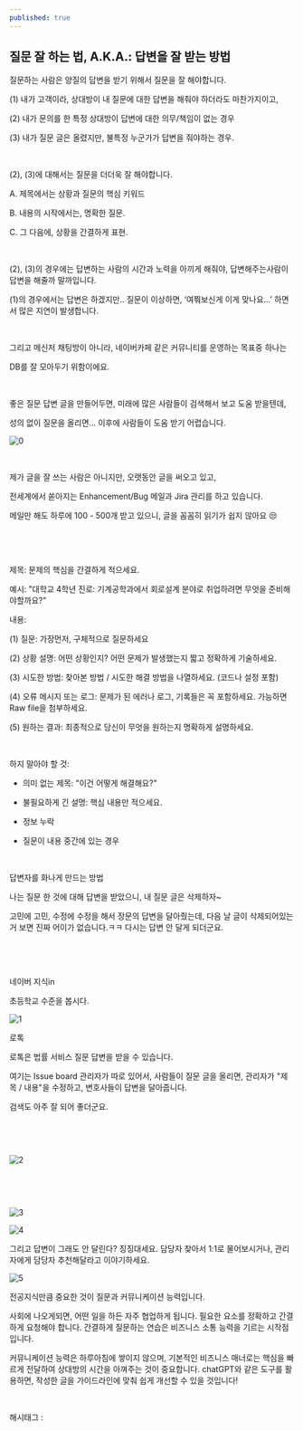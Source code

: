 ```yaml
---
published: true
---
```

## 질문 잘 하는 법, A.K.A.: 답변을 잘 받는 방법

질문하는 사람은 양질의 답변을 받기 위해서 질문을 잘 해야합니다.

(1) 내가 고객이라, 상대방이 내 질문에 대한 답변을 해줘야 하더라도 마찬가지이고,

(2) 내가 문의를 한 특정 상대방이 답변에 대한 의무/책임이 없는 경우

(3) 내가 질문 글은 올렸지만, 불특정 누군가가 답변을 줘야하는 경우.

​

(2), (3)에 대해서는 질문을 더더욱 잘 해야합니다.

A. 제목에서는 상황과 질문의 핵심 키워드

B. 내용의 시작에서는, 명확한 질문.

C. 그 다음에, 상황을 간결하게 표현.

​

(2), (3)의 경우에는 답변하는 사람의 시간과 노력을 아끼게 해줘야, 답변해주는사람이 답변을 해줄까 말까입니다.

(1)의 경우에서는 답변은 하겠지만.. 질문이 이상하면, ‘여쭤보신게 이게 맞나요…’ 하면서 많은 지연이 발생합니다.

​

그리고 메신저 채팅방이 아니라, 네이버카페 같은 커뮤니티를 운영하는 목표중 하나는

DB를 잘 모아두기 위함이에요.

​

좋은 질문 답변 글을 만들어두면, 미래에 많은 사람들이 검색해서 보고 도움 받을텐데,

성의 없이 질문을 올리면... 이후에 사람들이 도움 받기 어렵습니다.

![0](/assets/img/223585262435/0.png)

​

제가 글을 잘 쓰는 사람은 아니지만, 오랫동안 글을 써오고 있고,

전세계에서 쏟아지는 Enhancement/Bug 메일과 Jira 관리를 하고 있습니다.

메일만 해도 하루에 100 - 500개 받고 있으니, 글을 꼼꼼히 읽기가 쉽지 않아요 😒

​

​

제목: 문제의 핵심을 간결하게 적으세요.

예시: "대학교 4학년 진로: 기계공학과에서 회로설계 분야로 취업하려면 무엇을 준비해야할까요?"

내용:

(1) 질문: 가장먼저, 구체적으로 질문하세요

(2) 상황 설명: 어떤 상황인지? 어떤 문제가 발생했는지 짧고 정확하게 기술하세요.

(3) 시도한 방법: 찾아본 방법 / 시도한 해결 방법을 나열하세요. (코드나 설정 포함)

(4) 오류 메시지 또는 로그: 문제가 된 에러나 로그, 기록들은 꼭 포함하세요. 가능하면 Raw file을 첨부하세요.

(5) 원하는 결과: 최종적으로 당신이 무엇을 원하는지 명확하게 설명하세요.

​

하지 말아야 할 것:

- 의미 없는 제목: "이건 어떻게 해결해요?"

- 불필요하게 긴 설명: 핵심 내용만 적으세요.

- 정보 누락

- 질문이 내용 중간에 있는 경우

​

답변자를 화나게 만드는 방법

나는 질문 한 것에 대해 답변을 받았으니, 내 질문 글은 삭제하자~

고민에 고민, 수정에 수정을 해서 장문의 답변을 달아줬는데, 다음 날 글이 삭제되어있는거 보면 진짜 어이가 없습니다.ㅋㅋ 다시는 답변 안 달게 되더군요.

​

​

네이버 지식in

초등학교 수준을 봅시다.

![1](/assets/img/223585262435/1.png)

로톡

로톡은 법률 서비스 질문 답변을 받을 수 있습니다.

여기는 Issue board 관리자가 따로 있어서, 사람들이 질문 글을 올리면, 관리자가 "제목 / 내용"을 수정하고, 변호사들이 답변을 달아줍니다.

검색도 아주 잘 되어 좋더군요.

​

​

![2](/assets/img/223585262435/2.png)

​

​

![3](/assets/img/223585262435/3.png)

![4](/assets/img/223585262435/4.png)

그리고 답변이 그래도 안 달린다? 징징대세요. 담당자 찾아서 1:1로 물어보시거나, 관리자에게 담당자 추천해달라고 이야기하세요.

![5](/assets/img/223585262435/5.png)

전공지식만큼 중요한 것이 질문과 커뮤니케이션 능력입니다.

사회에 나오게되면, 어떤 일을 하든 자주 협업하게 됩니다. 필요한 요소를 정확하고 간결하게 요청해야 합니다. 간결하게 질문하는 연습은 비즈니스 소통 능력을 기르는 시작점입니다.

커뮤니케이션 능력은 하루아침에 쌓이지 않으며, 기본적인 비즈니스 매너로는 핵심을 빠르게 전달하여 상대방의 시간을 아껴주는 것이 중요합니다. chatGPT와 같은 도구를 활용하면, 작성한 글을 가이드라인에 맞춰 쉽게 개선할 수 있을 것입니다!

​

 해시태그 : 